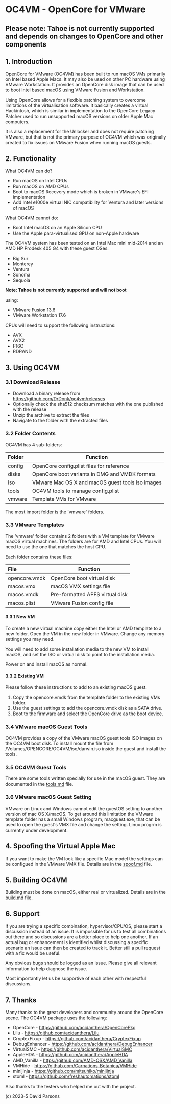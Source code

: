 # OC4VM - OpenCore for VMware
## Please note: Tahoe is not currently supported and depends on changes to OpenCore and other components

## 1. Introduction
OpenCore for VMware (OC4VM) has been built to run macOS VMs primarily on Intel 
based Apple Macs. It may also be used on other PC hardware using VMware Workstation. It 
provides an OpenCore disk image that can be used to boot Intel based macOS using VMware 
Fusion and Workstation.

Using OpenCore allows for a flexible patching system to overcome limitations of the 
virtualisation software. It basically creates a virtual Hackintosh, which is similar in 
implementation to the OpenCore Legacy Patcher used to run unsupported macOS versions on 
older Apple Mac computers.

It is also a replacement for the Unlocker and does not require patching VMware, but that 
is not the primary purpose of OC4VM which was originally created to fix issues on VMware 
Fusion when running macOS guests. 

## 2. Functionality
What OC4VM can do?
* Run macOS on Intel CPUs
* Run macOS on AMD CPUs
* Boot to macOS Recovery mode which is broken in VMware's EFI implementation
* Add Intel e1000e virtual NIC compatibility for Ventura and later versions of macOS

What OC4VM cannot do:
* Boot Intel macOS on an Apple Silicon CPU
* Use the Apple para-virtualised GPU on non-Apple hardware 

The OC4VM system has been tested on an Intel Mac mini mid-2014 and an AMD HP Prodesk 405 G4
with these guest OSes:
* Big Sur
* Monterey
* Ventura
* Sonoma
* Sequoia

**Note: Tahoe is not currently supported and will not boot**

using:
* VMware Fusion 13.6
* VMware Workstation 17.6

CPUs will need to support the following instructions:

* AVX
* AVX2
* F16C
* RDRAND

## 3. Using OC4VM
### 3.1 Download Release

* Download a binary release from https://github.com/DrDonk/oc4vm/releases
* Optionally check the sha512 checksum matches with the one published with the release
* Unzip the archive to extract the files
* Navigate to the folder with the extracted files


### 3.2 Folder Contents

OC4VM has 4 sub-folders:

| Folder     | Function                                              |
|:-----------|-------------------------------------------------------|
| config     | OpenCore config.plist files for reference             |
| disks      | OpenCore boot variants in DMG and VMDK formats        |
| iso        | VMware Mac OS X and macOS guest tools iso images      |
| tools      | OC4VM tools to manage config.plist                    |
| vmware     | Template VMs for VMware                               |

The most import folder is the 'vmware' folders. 

### 3.3 VMware Templates

The 'vmware' folder contains 2 folders with a VM template for VMware macOS virtual 
machines. The folders are for AMD and Intel CPUs. You will need to use the one that 
matches the host CPU.

Each folder contains these files:

| File          | Function                          |
|:--------------|-----------------------------------|
| opencore.vmdk | OpenCore boot virtual disk        |
| macos.vmx     | macOS VMX settings file           |
| macos.vmdk    | Pre-formatted APFS virtual disk   |
| macos.plist   | VMware Fusion config file         |

#### 3.3.1 New VM
To create a new virtual machine copy either the Intel or AMD template to a new folder.
Open the VM in the new folder in VMware. Change any memory settings you may need.

You will need to add some installation media to the new VM to install macOS, and set the
ISO or virtual disk to point to the installation media.

Power on and install macOS as normal.

#### 3.3.2 Existing VM
Please follow these instructions to add to an existing macOS guest.

1. Copy the opencore.vmdk from the template folder to the existing VMs folder.
2. Use the guest settings to add the opencore.vmdk disk as a SATA drive.
3. Boot to the firmware and select the OpenCore drive as the boot device.

### 3.4 VMware macOS Guest Tools
OC4VM provides a copy of the VMware macOS guest tools ISO images on the OC4VM boot disk.
To install mount the file from /Volumes/OPENCORE/OC4VM/iso/darwin.iso inside the guest and
install the tools.

### 3.5 OC4VM Guest Tools
There are some tools written specially for use in the macOS guest. They are documented in the 
[tools.md](docs/tools.md) file.

### 3.6 VMware macOS Guest Setting
VMware on Linux and Windows cannot edit the guestOS setting to another version of mac OS X/macOS.
To get around this limitation the VMware template folder has a small Windows program, macguest.exe, 
that can be used to open the guest's VMX file and change the setting. Linux progrm is currently 
under development.

## 4. Spoofing the Virtual Apple Mac
If you want to make the VM look like a specific Mac model the settings can be configued in the 
VMware VMX file. Details are in the [spoof.md](docs/spoof.md) file.

## 5. Building OC4VM

Building must be done on macOS, either real or virtualized. Details are in the 
[build.md](docs/build.md) file.


## 6. Support
If you are trying a specific combination, hypervisor/CPU/OS, please start a discussion instead
of an issue. It is impossible for us to test all combinations out there and so
discussions are a better place to help one another. If an actual bug or enhancement
is identified whilst discussing a specific scenario an issue can then be created 
to track it. Better still a pull request with a fix would be useful.

Any obvious bugs should be logged as an issue. Please give all relevant information
to help diagnose the issue.

Most importantly let us be supportive of each other with respectful discussions.

## 7. Thanks

Many thanks to the great developers and community around the OpenCore scene. The OC4VM 
package uses the following:

* OpenCore - https://github.com/acidanthera/OpenCorePkg
* Lilu - https://github.com/acidanthera/Lilu
* CryptexFixup - https://github.com/acidanthera/CryptexFixup
* DebugEnhancer - https://github.com/acidanthera/DebugEnhancer
* VirtualSMC - https://github.com/acidanthera/VirtualSMC
* AppleHDA - https://github.com/acidanthera/AppleHDA
* AMD_Vanilla - https://github.com/AMD-OSX/AMD_Vanilla
* VMHide - https://github.com/Carnations-Botanica/VMHide
* minijinja - https://github.com/mitsuhiko/minijinja
* stoml - https://github.com/freshautomations/stoml

Also thanks to the testers who helped me out with the project.

(c) 2023-5 David Parsons
